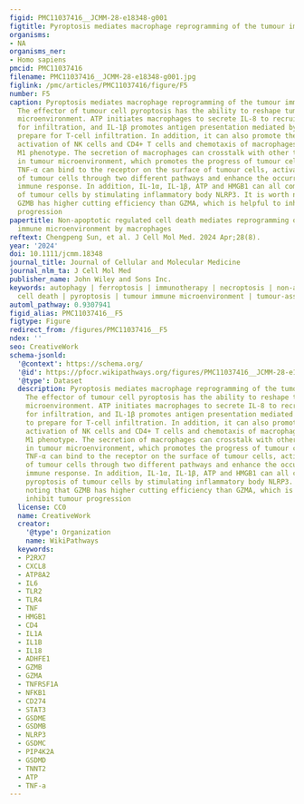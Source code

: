 ```yaml
---
figid: PMC11037416__JCMM-28-e18348-g001
figtitle: Pyroptosis mediates macrophage reprogramming of the tumour immune microenvironment
organisms:
- NA
organisms_ner:
- Homo sapiens
pmcid: PMC11037416
filename: PMC11037416__JCMM-28-e18348-g001.jpg
figlink: /pmc/articles/PMC11037416/figure/F5
number: F5
caption: Pyroptosis mediates macrophage reprogramming of the tumour immune microenvironment.
  The effector of tumour cell pyroptosis has the ability to reshape tumour immune
  microenvironment. ATP initiates macrophages to secrete IL‐8 to recruit neutrophils
  for infiltration, and IL‐1β promotes antigen presentation mediated by DC cells to
  prepare for T‐cell infiltration. In addition, it can also promote the functional
  activation of NK cells and CD4+ T cells and chemotaxis of macrophages to polarize
  M1 phenotype. The secretion of macrophages can crosstalk with other tumour cells
  in tumour microenvironment, which promotes the progress of tumour cell pyroptosis.
  TNF‐α can bind to the receptor on the surface of tumour cells, activate the pyroptosis
  of tumour cells through two different pathways and enhance the occurrence of anti‐tumour
  immune response. In addition, IL‐1α, IL‐1β, ATP and HMGB1 can all complete the pyroptosis
  of tumour cells by stimulating inflammatory body NLRP3. It is worth noting that
  GZMB has higher cutting efficiency than GZMA, which is helpful to inhibit tumour
  progression
papertitle: Non‐apoptotic regulated cell death mediates reprogramming of the tumour
  immune microenvironment by macrophages
reftext: Chengpeng Sun, et al. J Cell Mol Med. 2024 Apr;28(8).
year: '2024'
doi: 10.1111/jcmm.18348
journal_title: Journal of Cellular and Molecular Medicine
journal_nlm_ta: J Cell Mol Med
publisher_name: John Wiley and Sons Inc.
keywords: autophagy | ferroptosis | immunotherapy | necroptosis | non‐apoptotic regulated
  cell death | pyroptosis | tumour immune microenvironment | tumour‐associated macrophages
automl_pathway: 0.9307941
figid_alias: PMC11037416__F5
figtype: Figure
redirect_from: /figures/PMC11037416__F5
ndex: ''
seo: CreativeWork
schema-jsonld:
  '@context': https://schema.org/
  '@id': https://pfocr.wikipathways.org/figures/PMC11037416__JCMM-28-e18348-g001.html
  '@type': Dataset
  description: Pyroptosis mediates macrophage reprogramming of the tumour immune microenvironment.
    The effector of tumour cell pyroptosis has the ability to reshape tumour immune
    microenvironment. ATP initiates macrophages to secrete IL‐8 to recruit neutrophils
    for infiltration, and IL‐1β promotes antigen presentation mediated by DC cells
    to prepare for T‐cell infiltration. In addition, it can also promote the functional
    activation of NK cells and CD4+ T cells and chemotaxis of macrophages to polarize
    M1 phenotype. The secretion of macrophages can crosstalk with other tumour cells
    in tumour microenvironment, which promotes the progress of tumour cell pyroptosis.
    TNF‐α can bind to the receptor on the surface of tumour cells, activate the pyroptosis
    of tumour cells through two different pathways and enhance the occurrence of anti‐tumour
    immune response. In addition, IL‐1α, IL‐1β, ATP and HMGB1 can all complete the
    pyroptosis of tumour cells by stimulating inflammatory body NLRP3. It is worth
    noting that GZMB has higher cutting efficiency than GZMA, which is helpful to
    inhibit tumour progression
  license: CC0
  name: CreativeWork
  creator:
    '@type': Organization
    name: WikiPathways
  keywords:
  - P2RX7
  - CXCL8
  - ATP8A2
  - IL6
  - TLR2
  - TLR4
  - TNF
  - HMGB1
  - CD4
  - IL1A
  - IL1B
  - IL18
  - ADHFE1
  - GZMB
  - GZMA
  - TNFRSF1A
  - NFKB1
  - CD274
  - STAT3
  - GSDME
  - GSDMB
  - NLRP3
  - GSDMC
  - PIP4K2A
  - GSDMD
  - TNNT2
  - ATP
  - TNF-a
---
```

